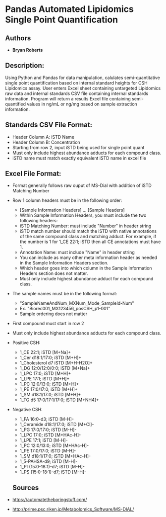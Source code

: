 # Pandas Automated Lipidomics Single Point Quantification

## Authors

* **Bryan Roberts**

## Description: 

Using Python and Pandas for data manipulation, calulates semi-quantitative single point quantification based on internal standard heights for CSH Lipidomics assay.  User enters Excel sheet containing untargeted Lipidomics raw data and internal standards CSV file containing internal standards information.  Program will return a results Excel file containing semi-quantified values in ng/mL or ng/mg based on sample extraction information.

## Standards CSV File Format:

* Header Column A: iSTD Name
* Header Column B: Concentration
* Starting from row 2, input iSTD being used for single point quant
* Must only include highest abundance adducts for each compound class.
* iSTD name must match exactly equivalent iSTD name in excel file

## Excel File Format:

* Format generally follows raw ouput of MS-Dial with addition of iSTD Matching Number
* Row 1 column headers must be in the following order:
   * [Sample Information Headers] ... [Sample Headers]
   * Within Sample Information Headers, you must include the two following headers:
   * iSTD Matching Number: must include "Number" in header string                
   * iSTD match number should match the iSTD with native annotations of the same compound class and matching adduct.  For example, if the number is 1 for 1_CE 22:1; iSTD  then all CE annotations must have 1.
   * Annotation Name: must include "Name" in header string
   * You can include as many other meta information header as needed in the Sample Information Headers section.
   * Which header goes into which column in the Sample Information Headers section does not matter.
   * Must only include highest abundance adduct for each compound class. 
* The sample names must be in the following format:
   * "SampleNameAndNum_MXNum_Mode_SampleId-Num"
   * Ex. "Biorec001_MX123456_posCSH_p1-001"
   * Sample ordering does not matter
* First compound must start in row 2
* Must only include highest abundance adducts for each compound class.
* Positive CSH: 
    * 1_CE 22:1; iSTD [M+Na]+    
    * 1_Cer d18:1/17:0; iSTD [M+H]+   
    * 1_Cholesterol d7 iSTD [M+H-H2O]+   
    * 1_DG 12:0/12:0/0:0; iSTD [M+Na]+   
    * 1_LPC 17:0; iSTD [M+H]+   
    * 1_LPE 17:1; iSTD [M+H]+   
    * 1_PC 12:0/13:0; iSTD [M+H]+   
    * 1_PE 17:0/17:0; iSTD [M+H]+   
    * 1_SM d18:1/17:0; iSTD [M+H]+   
    * 1_TG d5 17:0/17:1/17:0; iSTD [M+NH4]+
* Negative CSH:   
    * 1_FA 16:0-d3; iSTD [M-H]-   
    * 1_Ceramide d18:1/17:0; iSTD [M+Cl]-   
    * 1_PG 17:0/17:0; iSTD [M-H]-   
    * 1_LPC 17:0; iSTD [M+HAc-H]-   
    * 1_LPE 17:1; iSTD [M-H]-   
    * 1_PC 12:0/13:0; iSTD [M+HAc-H]-   
    * 1_PE 17:0/17:0; iSTD [M-H]-    
    * 1_SM d18:1/17:0; iSTD [M+HAc-H]-  
    * 1_5-PAHSA-d9; iSTD [M-H]-  
    * 1_PI (15:0-18:1)-d7; iSTD [M-H]-   
    * 1_PS (15:0-18:1)-d7; iSTD [M-H]-
   
   ## Sources

* https://automatetheboringstuff.com/
* http://prime.psc.riken.jp/Metabolomics_Software/MS-DIAL/
